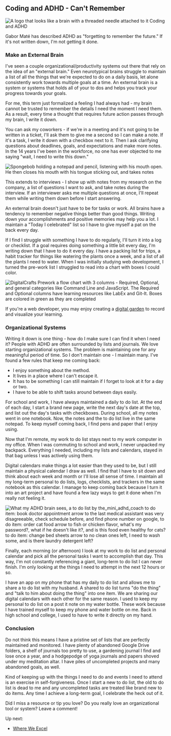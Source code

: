 ## Coding and ADHD - Can't Remember

![A logo that looks like a brain with a threaded needle attached to it Coding and ADHD](https://images.abbeyperini.com/ADHD-series/coding&adhd.png)

Gabor Maté has described ADHD as "forgetting to remember the future." If it's not written down, I'm not getting it done.

### Make an External Brain

I've seen a couple organizational/productivity systems out there that rely on the idea of an "external brain." Even neurotypical brains struggle to maintain a list of all the things that we're expected to do on a daily basis, let alone consistently work towards multiple goals at a time. An external brain is a system or systems that holds all of your to dos and helps you track your progress towards your goals.

For me, this term just formalized a feeling I had always had - my brain cannot be trusted to remember the details I need the moment I need them. As a result, every time a thought that requires future action passes through my brain, I write it down.

You can ask my coworkers - if we're in a meeting and it's not going to be written in a ticket, I'll ask them to give me a second so I can make a note. If it's a task, I write it down with a checkbox next to it. Then I ask clarifying questions about deadlines, goals, and expectations and make more notes. In the 14 years I've been in the workforce, no one has ever objected to me saying "wait, I need to write this down."

![Spongebob holding a notepad and pencil, listening with his mouth open. He then closes his mouth with his tongue sticking out, and takes notes](https://images.abbeyperini.com/ADHD-series/writing-notes.gif)

This extends to interviews - I show up with notes from my research on the company, a list of questions I want to ask, and take notes during the interview. If an interviewer asks me multiple questions at once, I'll repeat them while writing them down before I start answering.

An external brain doesn't just have to be for tasks or work. All brains have a tendency to remember negative things better than good things. Writing down your accomplishments and positive memories may help you a lot. I maintain a "Today I celebrated" list so I have to give myself a pat on the back every day.

If I find I struggle with something I have to do regularly, I'll turn it into a log or checklist. If a goal requires doing something a little bit every day, I'm writing down that I have to do it every day. I have a packing list for trips, a habit tracker for things like watering the plants once a week, and a list of all the plants I need to water. When I was initially studying web development, I turned the pre-work list I struggled to read into a chart with boxes I could color.

![DigitalCrafts Prework a flow chart with 3 columns - Required, Optional, and general categories like Command Line and JavaScript. The Required and Optional columns have learning resources like LabEx and Git-It. Boxes are colored in green as they are completed](https://images.abbeyperini.com/ADHD-series/spread.jpg)

If you're a web developer, you may enjoy creating a [digital garden](https://maggieappleton.com/garden-history) to record and visualize your learning.

### Organizational Systems

Writing it down is one thing - how do I make sure I can find it when I need it? People with ADHD are often surrounded by lists and journals. We love starting organizational systems. The problem is maintaining one for any meaningful period of time. So I don't maintain one - I maintain many. I've found a few rules that keep me coming back:

- I enjoy something about the method.
- It lives in a place where I can't escape it.
- It has to be something I can still maintain if I forget to look at it for a day or two.
- I have to be able to shift tasks around between days easily.

For school and work, I have always maintained a daily to do list. At the end of each day, I start a brand new page, write the next day's date at the top, and list out the day's tasks with checkboxes. During school, all my notes went in one notebook. Now, the notes and the to do list live in the same notepad. To keep myself coming back, I find pens and paper that I enjoy using.

Now that I'm remote, my work to do list stays next to my work computer in my office. When I was commuting to school and work, I never unpacked my backpack. Everything I needed, including my lists and calendars, stayed in that bag unless I was actively using them.

Digital calendars make things a lot easier than they used to be, but I still maintain a physical calendar I draw as well. I find that I have to sit down and think about each week and month or I'll lose all sense of time. I maintain all my long-term personal to do lists, logs, checklists, and trackers in the same notebook as this calendar. I manage to keep coming back because I turn it into an art project and have found a few lazy ways to get it done when I'm really not feeling it.

![What my ADHD brain sees, a to do list by the_mini_adhd_coach to do item: book doctor appointment arrow to the last medical assistant was very disagreeable, check schedule before, and find phone number on google, to do item: order cat food arrow to fish or chicken flavor, what's my password?, what if he doesn't like it?, and is this food even healthy for cats? to do item: change bed sheets arrow to no clean ones left, I need to wash some, and is there laundry detergent left?](https://images.abbeyperini.com/ADHD-series/list.png)

Finally, each morning (or afternoon) I look at my work to do list and personal calendar and pick all the personal tasks I want to accomplish that day. This way, I'm not constantly referencing a giant, long-term to do list I can never finish. I'm only looking at the things I need to attempt in the next 12 hours or so.

I have an app on my phone that has my daily to do list and allows me to share a to do list with my husband. A shared to do list turns "do the thing" and "talk to him about doing the thing" into one item. We are sharing our digital calendars with each other for the same reason. I used to keep my personal to do list on a post it note on my water bottle. These work because I have trained myself to keep my phone and water bottle on me. Back in high school and college, I used to have to write it directly on my hand.

### Conclusion

Do not think this means I have a pristine set of lists that are perfectly maintained and monitored. I have plenty of abandoned Google Drive folders, a shelf of journals too pretty to use, a gardening journal I find and lose once a year, and a hodgepodge of yoga journals and papers shoved under my meditation altar. I have piles of uncompleted projects and many abandoned goals, as well.

Kind of keeping up with the things I need to do and events I need to attend is an exercise in self-forgiveness. Once I start a new to do list, the old to do list is dead to me and any uncompleted tasks are treated like brand new to do items. Any time I achieve a long-term goal, I celebrate the heck out of it.

Did I miss a resource or tip you love? Do you really love an organizational tool or system? Leave a comment!

Up next:

- [Where We Excel](/blog.html?blog=ADHD-6)
